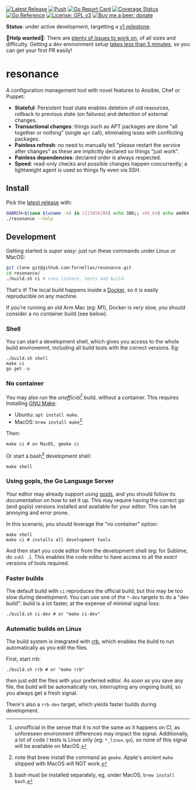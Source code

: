 [![Latest Release](https://img.shields.io/github/v/release/fornellas/resonance)](https://github.com/fornellas/resonance/releases) [![Push](https://github.com/fornellas/resonance/actions/workflows/push.yaml/badge.svg)](https://github.com/fornellas/resonance/actions/workflows/push.yaml) [![Go Report Card](https://goreportcard.com/badge/github.com/fornellas/resonance)](https://goreportcard.com/report/github.com/fornellas/resonance) [![Coverage Status](https://coveralls.io/repos/github/fornellas/resonance/badge.svg?branch=master)](https://coveralls.io/github/fornellas/resonance?branch=master) [![Go Reference](https://pkg.go.dev/badge/github.com/fornellas/resonance.svg)](https://pkg.go.dev/github.com/fornellas/resonance) [![License: GPL v3](https://img.shields.io/badge/License-GPLv3-blue.svg)](https://www.gnu.org/licenses/gpl-3.0) [![Buy me a beer: donate](https://img.shields.io/badge/Donate-Buy%20me%20a%20beer-yellow)](https://www.paypal.com/donate?hosted_button_id=AX26JVRT2GS2Q)

**Status**: under active development, targetting a [v1 milestone](https://github.com/fornellas/resonance/milestone/1).

**🙏Help wanted🙏**: There are [plenty of issues to work on](https://github.com/fornellas/resonance/issues), of all sizes and difficulty. Getting a dev environment setup [takes less than 5 minutes](#development), so you can get your first PR easily!

# resonance

A configuration management tool with novel features to Ansible, Chef or Puppet:

- **Stateful**: Persistent host state enables deletion of old resources, rollback to previous state (on failures) and detection of external changes.
- **Transactional changes**: things such as APT packages are done "all together or nothing" (single `apt` call), eliminating isses with conflicting packages.
- **Painless refresh**: no need to manually tell "please restart the service after changes" as these are implicitly declared so things "just work".
- **Painless dependencies**: declared order is always respected.
- **Speed**: read-only checks and possible changes happen concurrently; a lightweight agent is used so things fly even via SSH.

## Install

Pick the [latest release](https://github.com/fornellas/resonance/releases) with:

```bash
GOARCH=$(case $(uname -m) in i[23456]86) echo 386;; x86_64) echo amd64;; armv6l|armv7l) echo arm;; aarch64) echo arm64;; *) echo Unknown machine $(uname -m) 1>&2 ; exit 1 ;; esac) && wget -O- https://github.com/fornellas/resonance/releases/latest/download/resonance.$(uname -s | tr A-Z a-z).$GOARCH.gz | gunzip > resonance && chmod 755 resonance
./resonance --help
```

## Development

Getting started is _super easy_: just run these commands under Linux or MacOS:

```bash
git clone git@github.com:fornellas/resonance.git
cd resonance/
./build.sh ci # runs linters, tests and build
```

That's it! The local build happens inside a [Docker](https://www.docker.com/), so it is easily reproducible on any machine.

If you're running an old Arm Mac (eg: M1), Docker is _very_ slow, you should consider a no container build (see below).

### Shell

You can start a development shell, which gives you access to the whole build environemnt, including all build tools with the correct versions. Eg:

```shell
./build.sh shell
make ci
go get -u
```

### No container

You may also run the _unofficial_[^1] build, without a container. This requires Installing [GNU Make](https://www.gnu.org/software/make/):

- Ubuntu: `apt install make`.
- MacOS: `brew install make`[^2]

Then:

```shell
make ci # on MacOS, gmake ci
```

Or start a bash[^3] development shell:

```shell
make shell
```

[^1]: unnofficial in the sense that it is _not_ the same as it happens on CI, as unforeseen environment differences may impact the signal. Additionally, a lot of code / tests is Linux only (eg: `*_linux.go`), so none of this signal will be available on MacOS.

[^2]: note that brew install the command as `gmake`. Apple's ancient `make` shipped with MacOS will NOT work.

[^3]: bash must be installed separately, eg, under MacOS, `brew install bash`.

### Using gopls, the Go Language Server

Your editor may already support using [gopls](https://github.com/golang/tools/tree/master/gopls), and you should follow its documentation on how to set it up. This may require having the correct go (and gopls) versions installed and available for your editor. This can be annoying and error prone.

In this scenario, you should leverage the "no container" option:

```shell
make shell
make ci # installs all development tools
```

And then start you code editor from the development shell (eg: for Sublime, do `subl .`). This enables the code editor to have access to all the _exact_ versions of tools required.

### Faster builds

The default build with `ci` reproduces the official build, but this may be too slow during development. You can use one of the `*-dev` targets to do a "dev build": bulid is a lot faster, at the expense of minimal signal loss:

```shell
./build.sh ci-dev # or "make ci-dev"
```

### Automatic builds on Linux

The build system is integrated with [rrb](https://github.com/fornellas/rrb), which enables the build to run automatically as you edit the files.

First, start rrb:

```shell
./build.sh rrb # or "make rrb"
```

then just edit the files with your preferred editor. As soon as you save any file, the build will be automatically run, interrupting any ongoing build, so you always get a fresh signal.

There's also a `rrb-dev` target, which yields faster builds during development.